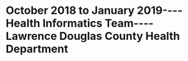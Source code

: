 # October 2018 to January 2019----Health Informatics Team----Lawrence Douglas County Health Department

